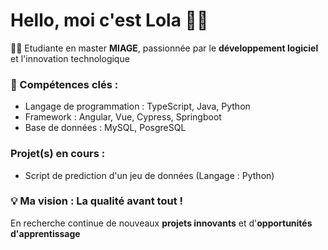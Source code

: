 # Hello, moi c'est Lola 👩‍💻
👩‍🎓 Etudiante en master **MIAGE**, passionnée par le **développement logiciel** et l'innovation technologique
### 🚀 Compétences clés :
  - Langage de programmation : TypeScript, Java, Python
  - Framework : Angular, Vue, Cypress, Springboot
  - Base de données : MySQL, PosgreSQL
### Projet(s) en cours :
 - Script de prediction d'un jeu de données (Langage : Python)

### 💡 Ma **vision** : La qualité avant tout !
En recherche continue de nouveaux **projets innovants** et d'**opportunités d'apprentissage** 
